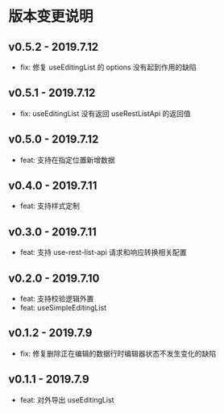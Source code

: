 # 版本变更说明

## v0.5.2 - 2019.7.12

- fix: 修复 useEditingList 的 options 没有起到作用的缺陷

## v0.5.1 - 2019.7.12

- fix: useEditingList 没有返回 useRestListApi 的返回值

## v0.5.0 - 2019.7.12

- feat: 支持在指定位置新增数据

## v0.4.0 - 2019.7.11

- feat: 支持样式定制

## v0.3.0 - 2019.7.11

- feat: 支持 use-rest-list-api 请求和响应转换相关配置

## v0.2.0 - 2019.7.10

- feat: 支持校验逻辑外置
- feat: useSimpleEditingList

## v0.1.2 - 2019.7.9

- fix: 修复删除正在编辑的数据行时编辑器状态不发生变化的缺陷

## v0.1.1 - 2019.7.9

- feat: 对外导出 useEditingList
